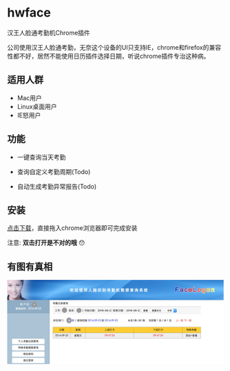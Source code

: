 # hwface
汉王人脸通考勤机Chrome插件

公司使用汉王人脸通考勤，无奈这个设备的UI只支持IE，chrome和firefox的兼容性都不好，居然不能使用日历插件选择日期，听说chrome插件专治这种病。


## 适用人群

* Mac用户
* Linux桌面用户
* IE怒用户


## 功能
* 一键查询当天考勤

* 查询自定义考勤周期(Todo)

* 自动生成考勤异常报告(Todo)

## 安装
[点击下载](https://github.com/WALL-E/hwface/blob/master/dl/hwface-1.0.crx?raw=true)，直接拖入chrome浏览器即可完成安装

注意: **双击打开是不对的哦** 😯


## 有图有真相
![hwface.png](hwface.png)

